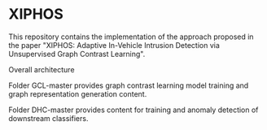 # XIPHOS
This repository contains the implementation of the approach proposed in the paper "XIPHOS: Adaptive In-Vehicle Intrusion Detection via Unsupervised Graph Contrast Learning".

Overall architecture

Folder GCL-master provides graph contrast learning model training and graph representation generation content.

Folder DHC-master provides content for training and anomaly detection of downstream classifiers.
